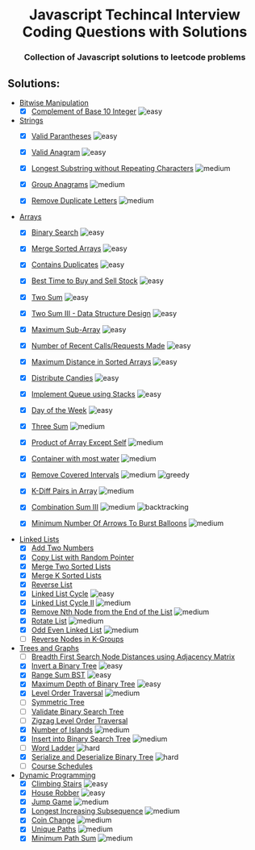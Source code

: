 <h1 align="center"> Javascript Techincal Interview Coding Questions with Solutions</h1>
<h3 align="center">Collection of Javascript solutions to leetcode problems</h3>

## Solutions:


- [Bitwise Manipulation](https://github.com/sbrshkappa/Javascript-Interview-LeetCode/tree/master/Bitwise%20Manipulation)
    - [x] [Complement of Base 10 Integer](https://github.com/sbrshkappa/Javascript-Interview-LeetCode/tree/master/Bitwise%20Manipulation/ComplementOfBase10Integer) ![easy](https://img.shields.io/badge/-easy-brightgreen)

- [Strings](https://github.com/sbrshkappa/Javascript-Interview-LeetCode/tree/master/Strings)
    - [x] [Valid Parantheses](https://github.com/sbrshkappa/Javascript-Interview-LeetCode/tree/master/Strings/ValidParantheses) ![easy](https://img.shields.io/badge/-easy-brightgreen)
    - [x] [Valid Anagram](https://github.com/sbrshkappa/Javascript-Interview-LeetCode/tree/master/Strings/IsAnagram) ![easy](https://img.shields.io/badge/-easy-brightgreen)
    - [x] [Longest Substring without Repeating Characters](https://github.com/sbrshkappa/Javascript-Interview-LeetCode/tree/master/Strings/LongestSubstringWithoutRepeatingCharacters) ![medium](https://img.shields.io/badge/-medium-orange)
    - [x] [Group Anagrams](https://github.com/sbrshkappa/Javascript-Interview-LeetCode/tree/master/Strings/GroupAnagrams) ![medium](https://img.shields.io/badge/-medium-orange)
    - [x] [Remove Duplicate Letters](https://github.com/sbrshkappa/Javascript-Interview-LeetCode/tree/master/Strings/RemoveDuplicateLetters) ![medium](https://img.shields.io/badge/-medium-orange)
    
    
- [Arrays](https://github.com/sbrshkappa/Javascript-Interview-LeetCode/tree/master/Arrays)
    - [x] [Binary Search](https://github.com/sbrshkappa/Javascript-Interview-LeetCode/tree/master/Arrays/BinarySearch) ![easy](https://img.shields.io/badge/-easy-brightgreen)
    - [x] [Merge Sorted Arrays](https://github.com/sbrshkappa/Javascript-Interview-LeetCode/tree/master/Arrays/MergeSortedArrays) ![easy](https://img.shields.io/badge/-easy-brightgreen)
    - [x] [Contains Duplicates](https://github.com/sbrshkappa/Javascript-Interview-LeetCode/tree/master/Arrays/ContainsDuplicate) ![easy](https://img.shields.io/badge/-easy-brightgreen)
    - [x] [Best Time to Buy and Sell Stock](https://github.com/sbrshkappa/Javascript-Interview-LeetCode/tree/master/Arrays/BestTimeToBuyAndSellStock) ![easy](https://img.shields.io/badge/-easy-brightgreen)
    - [x] [Two Sum](https://github.com/sbrshkappa/Javascript-Interview-LeetCode/tree/master/Arrays/TwoSum) ![easy](https://img.shields.io/badge/-easy-brightgreen)
    - [x] [Two Sum III - Data Structure Design](https://github.com/sbrshkappa/Javascript-Interview-LeetCode/tree/master/Arrays/TwoSumIII-DataStructureDesign) ![easy](https://img.shields.io/badge/-easy-brightgreen)
    - [x] [Maximum Sub-Array](https://github.com/sbrshkappa/Javascript-Interview-LeetCode/tree/master/Arrays/MaximumSubArray) ![easy](https://img.shields.io/badge/-easy-brightgreen)
    - [x] [Number of Recent Calls/Requests Made](https://github.com/sbrshkappa/Javascript-Interview-LeetCode/tree/master/Arrays/NumberOfRecentCalls) ![easy](https://img.shields.io/badge/-easy-brightgreen)
    - [x] [Maximum Distance in Sorted Arrays](https://github.com/sbrshkappa/Javascript-Interview-LeetCode/tree/master/Arrays/MaximumDistanceInArrays) ![easy](https://img.shields.io/badge/-easy-brightgreen)
    - [x] [Distribute Candies](https://github.com/sbrshkappa/Javascript-Interview-LeetCode/tree/master/Arrays/DistributeCandies) ![easy](https://img.shields.io/badge/-easy-brightgreen)
    - [x] [Implement Queue using Stacks](https://github.com/sbrshkappa/Javascript-Interview-LeetCode/tree/master/Arrays/ImplementQueueUsingStacks) ![easy](https://img.shields.io/badge/-easy-brightgreen)
    - [x] [Day of the Week](https://github.com/sbrshkappa/Javascript-Interview-LeetCode/tree/master/Arrays/DayOfTheWeek) ![easy](https://img.shields.io/badge/-easy-brightgreen)
    - [x] [Three Sum](https://github.com/sbrshkappa/Javascript-Interview-LeetCode/tree/master/Arrays/ThreeSum) ![medium](https://img.shields.io/badge/-medium-orange)
    - [x] [Product of Array Except Self](https://github.com/sbrshkappa/Javascript-Interview-LeetCode/tree/master/Arrays/ProductOfArrayExceptSelf) ![medium](https://img.shields.io/badge/-medium-orange)
    - [x] [Container with most water](https://github.com/sbrshkappa/Javascript-Interview-LeetCode/tree/master/Arrays/ContainerWithMostWater) ![medium](https://img.shields.io/badge/-medium-orange)
    - [x] [Remove Covered Intervals](https://github.com/sbrshkappa/Javascript-Interview-LeetCode/tree/master/Arrays/RemoveCoveredIntervals) ![medium](https://img.shields.io/badge/-medium-orange) ![greedy](https://img.shields.io/badge/-greedy-blue)
    - [x] [K-Diff Pairs in Array](https://github.com/sbrshkappa/Javascript-Interview-LeetCode/tree/master/Arrays/K-DiffPairsInArray) ![medium](https://img.shields.io/badge/-medium-orange)
    - [x] [Combination Sum III](https://github.com/sbrshkappa/Javascript-Interview-LeetCode/tree/master/Arrays/CombinationSumIII) ![medium](https://img.shields.io/badge/-medium-orange) ![backtracking](https://img.shields.io/badge/-backtracking-blue)
    - [x] [Minimum Number Of Arrows To Burst Balloons](https://github.com/sbrshkappa/Javascript-Interview-LeetCode/tree/master/Arrays/MinimumNumberOfArrowsToBurstBalloon) ![medium](https://img.shields.io/badge/-medium-orange)
    


- [Linked Lists](https://github.com/sbrshkappa/Javascript-Interview-LeetCode/tree/master/LinkedLists)
    - [x] [Add Two Numbers](https://github.com/sbrshkappa/Javascript-Interview-LeetCode/blob/master/LinkedLists/AddTwoNumbers)
    - [x] [Copy List with Random Pointer](https://github.com/sbrshkappa/Javascript-Interview-LeetCode/tree/master/LinkedLists/CopyListWithRandomPointer)
    - [x] [Merge Two Sorted Lists](https://github.com/sbrshkappa/Javascript-Interview-LeetCode/tree/master/LinkedLists/MergeTwoSortedLists)
    - [x] [Merge K Sorted Lists](https://github.com/sbrshkappa/Javascript-Interview-LeetCode/tree/master/LinkedLists/MergeKSortedLists)
    - [x] [Reverse List](https://github.com/sbrshkappa/Javascript-Interview-LeetCode/tree/master/LinkedLists/ReverseList)
    - [x] [Linked List Cycle](https://github.com/sbrshkappa/Javascript-Interview-LeetCode/tree/master/LinkedLists/LinkedListCycle) ![easy](https://img.shields.io/badge/-easy-brightgreen)
    - [x] [Linked List Cycle II](https://github.com/sbrshkappa/Javascript-Interview-LeetCode/tree/master/LinkedLists/LinkedListCycleII) ![medium](https://img.shields.io/badge/-medium-orange)
    - [x] [Remove Nth Node from the End of the List](https://github.com/sbrshkappa/Javascript-Interview-LeetCode/tree/master/LinkedLists/RemoveNthNodeFromEndOfList) ![medium](https://img.shields.io/badge/-medium-orange)
    - [x] [Rotate List](https://github.com/sbrshkappa/Javascript-Interview-LeetCode/tree/master/LinkedLists/RotateList) ![medium](https://img.shields.io/badge/-medium-orange)
    - [x] [Odd Even Linked List](https://github.com/sbrshkappa/Javascript-Interview-LeetCode/tree/master/LinkedLists/OddEvenLinkedList) ![medium](https://img.shields.io/badge/-medium-orange)
    - [ ] [Reverse Nodes in K-Groups](https://github.com/sbrshkappa/Javascript-Interview-LeetCode/tree/master/LinkedLists/ReverseNodesink-Group)

- [Trees and Graphs](https://github.com/sbrshkappa/Javascript-Interview-LeetCode/tree/master/Trees%20and%20Graphs)
    - [ ] [Breadth First Search Node Distances using Adjacency Matrix](https://github.com/sbrshkappa/Javascript-Interview-LeetCode/tree/master/Trees%20and%20Graphs/BreadthFirstSearchDistances-AM)
    - [x] [Invert a Binary Tree](https://github.com/sbrshkappa/Javascript-Interview-LeetCode/tree/master/Trees%20and%20Graphs/InvertBinaryTree) ![easy](https://img.shields.io/badge/-easy-brightgreen) 
    - [x] [Range Sum BST](https://github.com/sbrshkappa/Javascript-Interview-LeetCode/tree/master/Trees%20and%20Graphs/RangeSumBST) ![easy](https://img.shields.io/badge/-easy-brightgreen)
    - [x] [Maximum Depth of Binary Tree](https://github.com/sbrshkappa/Javascript-Interview-LeetCode/tree/master/Trees%20and%20Graphs/MaximumDepthOfBinaryTree) ![easy](https://img.shields.io/badge/-easy-brightgreen) 
    - [x] [Level Order Traversal](https://github.com/sbrshkappa/Javascript-Interview-LeetCode/tree/master/Trees%20and%20Graphs/Level%20Order%20Traversal) ![medium](https://img.shields.io/badge/-medium-orange)
    - [ ] [Symmetric Tree](https://github.com/sbrshkappa/Javascript-Interview-LeetCode/tree/master/Trees%20and%20Graphs/Symmetric%20Tree)
    - [ ] [Validate Binary Search Tree](https://github.com/sbrshkappa/Javascript-Interview-LeetCode/tree/master/Trees%20and%20Graphs/ValidateBinarySearchTree)
    - [ ] [Zigzag Level Order Traversal](https://github.com/sbrshkappa/Javascript-Interview-LeetCode/tree/master/Trees%20and%20Graphs/ZigZagLevelOrder)
    - [x] [Number of Islands](https://github.com/sbrshkappa/Javascript-Interview-LeetCode/tree/master/Trees%20and%20Graphs/NumberOfIslands) ![medium](https://img.shields.io/badge/-medium-orange)
    - [x] [Insert into Binary Search Tree](https://github.com/sbrshkappa/Javascript-Interview-LeetCode/tree/master/Trees%20and%20Graphs/InsertIntoBinarySearchTree) ![medium](https://img.shields.io/badge/-medium-orange)
    - [ ] [Word Ladder](https://github.com/sbrshkappa/Javascript-Interview-LeetCode/tree/master/Trees%20and%20Graphs/Word%20Ladder) ![hard](https://img.shields.io/badge/-hard-red)
    - [x] [Serialize and Deserialize Binary Tree](https://github.com/sbrshkappa/Javascript-Interview-LeetCode/tree/master/Trees%20and%20Graphs/SerializeAndDeserializeBinaryTree) ![hard](https://img.shields.io/badge/-hard-red)
    - [ ] [Course Schedules](https://github.com/sbrshkappa/Javascript-Interview-LeetCode/tree/master/Trees%20and%20Graphs/Course%20Schedule)

- [Dynamic Programming](https://github.com/sbrshkappa/Javascript-Interview-LeetCode/tree/master/Dynamic%20Programming)
    - [x] [Climbing Stairs](https://github.com/sbrshkappa/Javascript-Interview-LeetCode/tree/master/Dynamic%20Programming/ClimbingStairs) ![easy](https://img.shields.io/badge/-easy-brightgreen)
    - [x] [House Robber](https://github.com/sbrshkappa/Javascript-Interview-LeetCode/tree/master/Dynamic%20Programming/HouseRobber) ![easy](https://img.shields.io/badge/-easy-brightgreen)
    - [x] [Jump Game](https://github.com/sbrshkappa/Javascript-Interview-LeetCode/tree/master/Dynamic%20Programming/CanJump) ![medium](https://img.shields.io/badge/-medium-orange)
    - [x] [Longest Increasing Subsequence](https://github.com/sbrshkappa/Javascript-Interview-LeetCode/tree/master/Dynamic%20Programming/LongestIncreasingSubsequence) ![medium](https://img.shields.io/badge/-medium-orange)
    - [x] [Coin Change](https://github.com/sbrshkappa/Javascript-Interview-LeetCode/tree/master/Dynamic%20Programming/CoinChange) ![medium](https://img.shields.io/badge/-medium-orange)
    - [x] [Unique Paths](https://github.com/sbrshkappa/Javascript-Interview-LeetCode/tree/master/Dynamic%20Programming/UniquePaths) ![medium](https://img.shields.io/badge/-medium-orange)
    - [x] [Minimum Path Sum](https://github.com/sbrshkappa/Javascript-Interview-LeetCode/tree/master/Dynamic%20Programming/MinimumPathSum) ![medium](https://img.shields.io/badge/-medium-orange)

